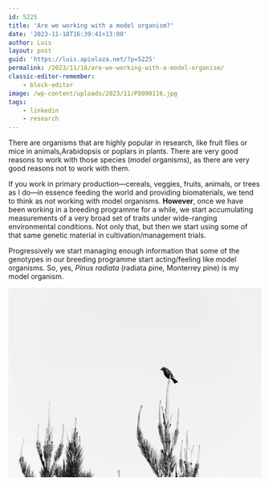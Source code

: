 ```yaml
---
id: 5225
title: 'Are we working with a model organism?'
date: '2023-11-18T16:39:41+13:00'
author: Luis
layout: post
guid: 'https://luis.apiolaza.net/?p=5225'
permalink: /2023/11/18/are-we-working-with-a-model-organism/
classic-editor-remember:
    - block-editor
image: /wp-content/uploads/2023/11/P8090116.jpg
tags:
    - linkedin
    - research
---
```


There are organisms that are highly popular in research, like fruit flies or mice in animals,Arabidopsis or poplars in plants. There are very good reasons to work with those species (model organisms), as there are very good reasons not to work with them.

If you work in primary production—cereals, veggies, fruits, animals, or trees as I do—in essence feeding the world and providing biomaterials, we tend to think as *not* working with model organisms. **However**, once we have been working in a breeding programme for a while, we start accumulating measurements of a very broad set of traits under wide-ranging environmental conditions. Not only that, but then we start using some of that same genetic material in cultivation/management trials.

Progressively we start managing enough information that some of the genotypes in our breeding programme start acting/feeling like model organisms. So, yes, *Pinus radiata* (radiata pine, Monterrey pine) is my model organism.

![Bird on top of radiata pine plantation.](/assets/images/bird_on_pine.jpg)